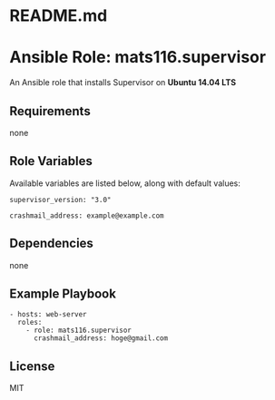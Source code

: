 # README.md
# Ansible Role: mats116.supervisor

An Ansible role that installs Supervisor on **Ubuntu 14.04 LTS**

## Requirements

none

## Role Variables

Available variables are listed below, along with default values:

    supervisor_version: "3.0"

    crashmail_address: example@example.com

## Dependencies

none

## Example Playbook

    - hosts: web-server
      roles:
        - role: mats116.supervisor
          crashmail_address: hoge@gmail.com

## License

MIT
